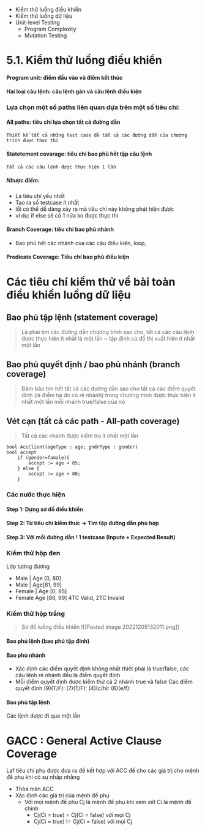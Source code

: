 - Kiểm thử luồng điều khiển
- Kiểm thử luồng dữ liệu
- Unit-level Testing 
	- Program Complexity 
	- Mutation Testing

# 5.1. Kiểm thử luồng điều khiển
#### Program unit: điểm đầu vào và điểm kết thúc
#### Hai loại câu lệnh: câu lệnh gán và câu lệnh điều kiện
### Lựa chọn một số paths liên quan dựa trên một số tiêu chí:
#### All paths: tiêu chí lựa chọn tất cả đường dẫn
	Thiết kế tất cả những test case đẻ tất cả các đường dẫn của chương trình được thực thi
#### Statetement covarage: tiêu chí bao phủ hết tập câu lệnh
	Tất cả các câu lệnh được thực hiện 1 lần
##### Nhược điểm:
- Là tiêu chí yếu nhất
- Tạo ra số testcase ít nhất
- lỗi có thể dễ dàng xảy ra mà tiêu chí này không phát hiện được
- ví dụ: if else sẽ có 1 nửa ko được thực thi
#### Branch Coverage: tiêu chí bao phủ nhánh
- Bao phủ hết các nhánh của các câu điều kiện, loop,
#### Predicate Coverage: Tiêu chí bao phủ điều kiện


# Các tiêu chí kiểm thử về bài toàn điều khiển luồng dữ liệu
## Bao phủ tập lệnh (statement coverage)
> Là phải tìm các đường dẫn chương trình sao cho, tất cả các câu lệnh được thực hiện ít nhất là một lần ~ tập đỉnh củ đồ thị xuất hiện ít nhất một lần

## Bao phủ quyết định / bao phủ nhánh (branch coverage)
> Đảm bảo tìm hết tất cả các đường dẫn sao cho tất cả các điểm quyết định (là điểm tại đó có rẽ nhánh) trong chương trình được thực hiện ít nhất một lần mỗi nhánh true/false của nó

## Vét cạn (tất cả các path - All-path coverage)
> Tất cả các nhánh được kiểm tra ít nhất một lần

```
bool AccClient(ageType : age; gndrType : gender)
bool accept
	if (gender=famale){
		accept := age < 85;	
	} else {
		accept := age < 80;
	}
```

### Các nước thực hiện
#### Step 1: Dựng sơ đồ điều khiển
#### Step 2: Từ tiêu chí kiểm thưc -> Tìm tập đường dẫn phù hợp
#### Step 3: Với mỗi đường dẫn ! 1 testcase (Inpute + Expected Result)

### Kiểm thử hộp đen
Lớp tương đương
- Male | Age [0, 80]
- Male | Age[81, 99]
- Female | Age [0, 85]
- Female Age [86, 99]
4TC Valid, 2TC Invalid

### Kiểm thử hộp trắng
> Sơ đồ luồng điều khiển
> ![[Pasted image 20221205132011.png]]


#### Bao phủ lệnh (bao phủ tập đỉnh)

####  Bao phủ nhánh 
- Xác định các điểm quyết định không nhất thiết phải là true/false, các câu lệnh rẽ nhánh đều là điểm quyết định
- Mỗi điểm quyết định  được kiểm thử cả 2 nhánh true và false
Các điểm quyết định
(9)(T/F): 
(7)(T/F): 
(4)(c/h):
(6)(e/f):

#### Bao phủ tập lệnh
Các lệnh dược đi qua một lần

# GACC : General Active Clause Coverage
Laf tiêu chí phụ được đưa ra để kết hợp với ACC để cho các giá trị cho mệnh đề phụ khi có sự nhập nhằng
- Thỏa mãn ACC
- Xác định các giá trị của mệnh đề phụ
	- Với mọi mệnh đề phụ Cj là mệnh đề phụ khi xem xét Ci là mệnh đề chính
		- Cj(Ci = true) = Cj(Ci = false) với mọi Cj
		- Cj(Ci = true) != Cj(Ci = false) với mọi Cj


